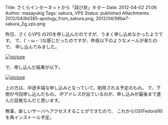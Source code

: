 Title: さくらインターネットから「詫び状」キター
Date: 2012-04-02 21:06
Author: masayukig
Tags: sakura, VPS
Status: published
Attachments: 2012/04/8d385-apology_from_sakura.png, 2012/04/98ba7-sakura_2g_vps.png


昨日、さくらVPS
の2Gを申し込んだのですが、うまく申し込めなかったようです。
で、(´・ω・\`)な感じだったのですが、昨夜以下のようなメールが来たので、
申し込んでみました。

[![picture](https://masayukig.files.wordpress.com/2012/04/8d385-apology_from_sakura.png?w=285)
](https://masayukig.files.wordpress.com/2012/04/8d385-apology_from_sakura.png)





で、申し込んだ結果が以下。



[![picture](https://masayukig.files.wordpress.com/2012/04/98ba7-sakura_2g_vps.png?w=300)
](https://masayukig.files.wordpress.com/2012/04/98ba7-sakura_2g_vps.png)


上の方は、中途半端な申し込みとなっていて、削除される予定のもの。
で、下側が今回申し込んだもの。
IPアドレスが出ているのが、申し込みが最後まで進んだ証拠なんだと思います。

無事、新しいサーバへアクセスすることができたので、
これからOS(Fedora16)を再インストール予定。

